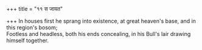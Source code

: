 +++
title = "११ स जायत"

+++
In houses first he sprang into existence, at great heaven's base, and in this region's bosom;  
     Footless and headless, both his ends concealing, in his Bull's lair drawing himself together.